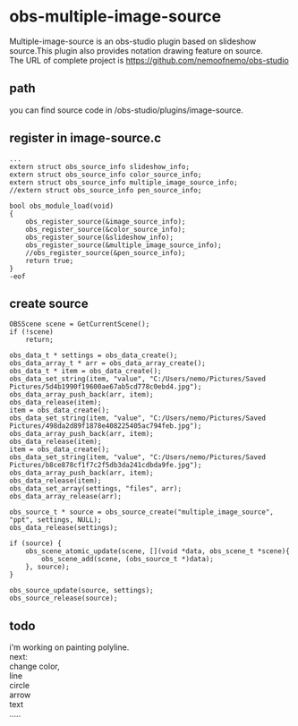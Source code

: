 # obs-multiple-image-source
Multiple-image-source is an obs-studio plugin based on slideshow source.This plugin also provides notation drawing feature on source.  
The URL of complete project is https://github.com/nemoofnemo/obs-studio
 
## path
 you can find source code in /obs-studio/plugins/image-source.
 
## register in image-source.c
	... 
	extern struct obs_source_info slideshow_info;
	extern struct obs_source_info color_source_info;
	extern struct obs_source_info multiple_image_source_info;
	//extern struct obs_source_info pen_source_info;

	bool obs_module_load(void)
	{
		obs_register_source(&image_source_info);
		obs_register_source(&color_source_info);
		obs_register_source(&slideshow_info);
		obs_register_source(&multiple_image_source_info);
		//obs_register_source(&pen_source_info);
		return true;
	}
	-eof

## create source
    OBSScene scene = GetCurrentScene();
    if (!scene)
        return;

    obs_data_t * settings = obs_data_create();
	obs_data_array_t * arr = obs_data_array_create();
	obs_data_t * item = obs_data_create();
	obs_data_set_string(item, "value", "C:/Users/nemo/Pictures/Saved Pictures/5d4b1990f19600ae67ab5cd778c0ebd4.jpg");
	obs_data_array_push_back(arr, item);
	obs_data_release(item);
	item = obs_data_create();
	obs_data_set_string(item, "value", "C:/Users/nemo/Pictures/Saved Pictures/498da2d89f1878e408225405ac794feb.jpg");
	obs_data_array_push_back(arr, item);
	obs_data_release(item);
	item = obs_data_create();
	obs_data_set_string(item, "value", "C:/Users/nemo/Pictures/Saved Pictures/b8ce878cf1f7c2f5db3da241cdbda9fe.jpg");
	obs_data_array_push_back(arr, item);
	obs_data_release(item);
	obs_data_set_array(settings, "files", arr);
	obs_data_array_release(arr);

	obs_source_t * source = obs_source_create("multiple_image_source", "ppt", settings, NULL);
	obs_data_release(settings);

	if (source) {
		obs_scene_atomic_update(scene, [](void *data, obs_scene_t *scene){
			obs_scene_add(scene, (obs_source_t *)data);
		}, source);
	}

	obs_source_update(source, settings);
    obs_source_release(source);

## todo
  i'm working on painting polyline.  
  next:  
  change color,  
  line  
  circle  
  arrow  
  text  
  .....
